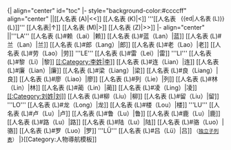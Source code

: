 {| align="center" id="toc"
|- style="background-color:#ccccff" align="center"
||<span style="float:right; font-size:small;">{{ed|人名表 (L)}}</span>[[人名表 (A)|<<]] [[人名表 (K)|<]] '''[[人名表 (L)]]''' [[人名表|↑]] [[人名表 (M)|>]] [[人名表 (Z)|>>]]
|- align="center" 
||'''LA''' [[人名表 (L)#赖（Lai）|赖]] [[人名表 (L)#蓝（Lan）|蓝]] [[人名表 (L)#兰（Lan）|兰]] [[人名表 (L)#郎（Lang）|郎]] [[人名表 (L)#老（Lao）|老]] [[人名表 (L)#劳（Lao）|劳]] '''LE''' [[人名表 (L)#雷（Lei）|雷]] '''LI''' [[人名表 (L)#黎（Li）|黎]] <u>[[:Category:李姓|李]]</u> [[人名表 (L)#连（Lian）|连]] [[人名表 (L)#廉（Lian）|廉]] [[人名表 (L)#梁（Liang）|梁]] [[人名表 (L)#良（Liang）|良]] [[人名表 (L)#廖（Liao）|廖]] [[人名表 (L)#列（Lie）|列]] [[人名表 (L)#林（Lin）|林]] [[人名表 (L)#蔺（Lin）|蔺]] [[人名表 (L)#凌（Ling）|凌]] <u>[[:Category:刘姓|刘]]</u> [[人名表 (L)#柳（Liu）|柳]] [[人名表 (L)#留（Liu）|留]] <br>'''LO''' [[人名表 (L)#龙（Long）|龙]] [[人名表 (L)#楼（Lou）|楼]] '''LU''' [[人名表 (L)#卢（Lu）|卢]] [[人名表 (L)#鲁（Lu）|鲁]] [[人名表 (L)#鹿（Lu）|鹿]] [[人名表 (L)#路（Lu）|路]] [[人名表 (L)#陆（Lu）|陆]] [[人名表 (L)#骆（Luo）|骆]] [[人名表 (L)#罗（Luo）|罗]] '''LÜ''' [[人名表 (L)#吕（Lü）|吕]] <small>（<u>独立子列表</u>）</small>
|}<noinclude>[[Category:人物導航模板]]
</noinclude>